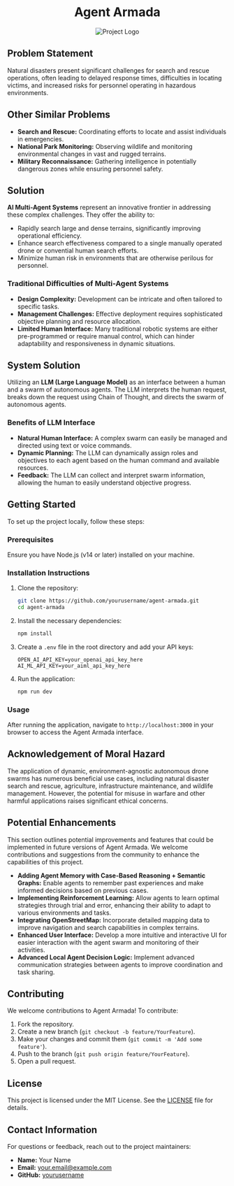 <div align="center">

# Agent Armada

![Project Logo](./images/logo.jpg)

</div>

## Problem Statement
Natural disasters present significant challenges for search and rescue operations, often leading to delayed response times, difficulties in locating victims, and increased risks for personnel operating in hazardous environments.

## Other Similar Problems
- **Search and Rescue:** Coordinating efforts to locate and assist individuals in emergencies.
- **National Park Monitoring:** Observing wildlife and monitoring environmental changes in vast and rugged terrains.
- **Military Reconnaissance:** Gathering intelligence in potentially dangerous zones while ensuring personnel safety.

## Solution
**AI Multi-Agent Systems** represent an innovative frontier in addressing these complex challenges. They offer the ability to:
- Rapidly search large and dense terrains, significantly improving operational efficiency.
- Enhance search effectiveness compared to a single manually operated drone or convential human search efforts.
- Minimize human risk in environments that are otherwise perilous for personnel.

### Traditional Difficulties of Multi-Agent Systems
- **Design Complexity:** Development can be intricate and often tailored to specific tasks.
- **Management Challenges:** Effective deployment requires sophisticated objective planning and resource allocation.
- **Limited Human Interface:** Many traditional robotic systems are either pre-programmed or require manual control, which can hinder adaptability and responsiveness in dynamic situations.

## System Solution
Utilizing an **LLM (Large Language Model)** as an interface between a human and a swarm of autonomous agents. The LLM interprets the human request, breaks down the request using Chain of Thought, and directs the swarm of autonomous agents.

### Benefits of LLM Interface
- **Natural Human Interface:** A complex swarm can easily be managed and directed using text or voice commands.
- **Dynamic Planning:** The LLM can dynamically assign roles and objectives to each agent based on the human command and available resources.
- **Feedback:** The LLM can collect and interpret swarm information, allowing the human to easily understand objective progress.

## Getting Started
To set up the project locally, follow these steps:

### Prerequisites
Ensure you have Node.js (v14 or later) installed on your machine.

### Installation Instructions
1. Clone the repository:
   ```bash
   git clone https://github.com/yourusername/agent-armada.git
   cd agent-armada
   ```

2. Install the necessary dependencies:
   ```bash
   npm install
   ```

3. Create a `.env` file in the root directory and add your API keys:
   ```env
   OPEN_AI_API_KEY=your_openai_api_key_here
   AI_ML_API_KEY=your_aiml_api_key_here
   ```

4. Run the application:
   ```bash
   npm run dev
   ```

### Usage
After running the application, navigate to `http://localhost:3000` in your browser to access the Agent Armada interface.

## Acknowledgement of Moral Hazard
The application of dynamic, environment-agnostic autonomous drone swarms has numerous beneficial use cases, including natural disaster search and rescue, agriculture, infrastructure maintenance, and wildlife management. However, the potential for misuse in warfare and other harmful applications raises significant ethical concerns.

## Potential Enhancements
This section outlines potential improvements and features that could be implemented in future versions of Agent Armada. We welcome contributions and suggestions from the community to enhance the capabilities of this project.

- **Adding Agent Memory with Case-Based Reasoning + Semantic Graphs:** Enable agents to remember past experiences and make informed decisions based on previous cases.
- **Implementing Reinforcement Learning:** Allow agents to learn optimal strategies through trial and error, enhancing their ability to adapt to various environments and tasks.
- **Integrating OpenStreetMap:** Incorporate detailed mapping data to improve navigation and search capabilities in complex terrains.
- **Enhanced User Interface:** Develop a more intuitive and interactive UI for easier interaction with the agent swarm and monitoring of their activities.
- **Advanced Local Agent Decision Logic:** Implement advanced communication strategies between agents to improve coordination and task sharing.

## Contributing
We welcome contributions to Agent Armada! To contribute:
1. Fork the repository.
2. Create a new branch (`git checkout -b feature/YourFeature`).
3. Make your changes and commit them (`git commit -m 'Add some feature'`).
4. Push to the branch (`git push origin feature/YourFeature`).
5. Open a pull request.

## License
This project is licensed under the MIT License. See the [LICENSE](LICENSE) file for details.

## Contact Information
For questions or feedback, reach out to the project maintainers:
- **Name:** Your Name
- **Email:** your.email@example.com
- **GitHub:** [yourusername](https://github.com/yourusername)
